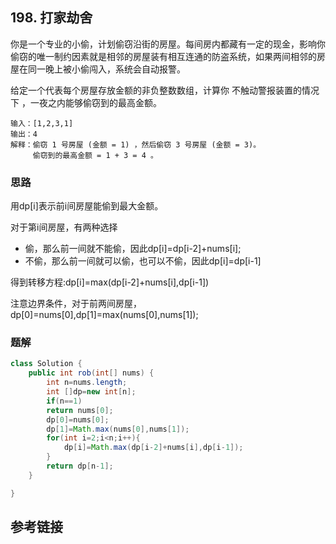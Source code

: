 ## 198. 打家劫舍
你是一个专业的小偷，计划偷窃沿街的房屋。每间房内都藏有一定的现金，影响你偷窃的唯一制约因素就是相邻的房屋装有相互连通的防盗系统，如果两间相邻的房屋在同一晚上被小偷闯入，系统会自动报警。

给定一个代表每个房屋存放金额的非负整数数组，计算你 不触动警报装置的情况下 ，一夜之内能够偷窃到的最高金额。


```
输入：[1,2,3,1]
输出：4
解释：偷窃 1 号房屋 (金额 = 1) ，然后偷窃 3 号房屋 (金额 = 3)。
     偷窃到的最高金额 = 1 + 3 = 4 。
```
### 思路
用dp[i]表示前i间房屋能偷到最大金额。

对于第i间房屋，有两种选择
* 偷，那么前一间就不能偷，因此dp[i]=dp[i-2]+nums[i];
* 不偷，那么前一间就可以偷，也可以不偷，因此dp[i]=dp[i-1]

得到转移方程:dp[i]=max(dp[i-2]+nums[i],dp[i-1])

注意边界条件，对于前两间房屋，dp[0]=nums[0],dp[1]=max(nums[0],nums[1]);

### 题解
```java
class Solution {
    public int rob(int[] nums) {
        int n=nums.length;
        int []dp=new int[n];
        if(n==1)
        return nums[0];
        dp[0]=nums[0];
        dp[1]=Math.max(nums[0],nums[1]);
        for(int i=2;i<n;i++){
            dp[i]=Math.max(dp[i-2]+nums[i],dp[i-1]);
        }
        return dp[n-1];
    }

}
```
## 参考链接